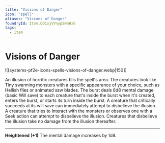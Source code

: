 ```yaml
---
title: "Visions of Danger"
icon: "spell"
aliases: "Visions of Danger"
foundryId: Item.QD1xjVVnypSNnHz6
tags:
  - Item
---
```


# Visions of Danger
![[systems-pf2e-icons-spells-visions-of-danger.webp|150]]

An illusion of horrific creatures fills the spell's area. The creatures look like Tiny swarming monsters with a specific appearance of your choice, such as Hellish flies or animated saw blades. The burst deals 8d8 mental damage (basic Will save) to each creature that's inside the burst when it's created, enters the burst, or starts its turn inside the burst. A creature that critically succeeds at its will save can immediately attempt to disbelieve the illusion. A creature that tries to Interact with the monsters or observes one with a Seek action can attempt to disbelieve the illusion. Creatures that disbelieve the illusion take no damage from the illusion thereafter.

* * *

**Heightened (+1)** The mental damage increases by 1d8.
